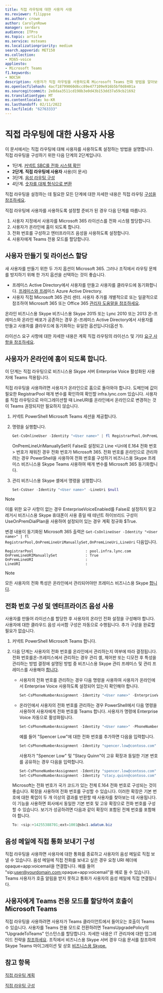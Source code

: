 ```yaml
---
title: 직접 라우팅에 대한 사용자 사용
ms.reviewer: filippse
ms.author: crowe
author: CarolynRowe
manager: serdars
audience: ITPro
ms.topic: article
ms.service: msteams
ms.localizationpriority: medium
search.appverid: MET150
ms.collection:
- M365-voice
appliesto:
- Microsoft Teams
f1.keywords:
- NOCSH
description: 사용자가 직접 라우팅을 사용하도록 Microsoft Teams 전화 방법을 알아보습니다.
ms.openlocfilehash: 4acf18799060d6cc89e477109e916b5bf0d8401a
ms.sourcegitcommit: 2e8daa3511cd198b3e0d43b153dd37a59cb21692
ms.translationtype: MT
ms.contentlocale: ko-KR
ms.lasthandoff: 02/11/2022
ms.locfileid: "62763333"
---
```

# <a name="enable-users-for-direct-routing"></a>직접 라우팅에 대한 사용자 사용

이 문서에서는 직접 라우팅에 대해 사용자를 사용하도록 설정하는 방법을 설명합니다. 직접 라우팅을 구성하기 위한 다음 단계의 2단계입니다.

- 1단계. [커넥트 SBC를 전화 시스템 확인](direct-routing-connect-the-sbc.md) 
- **2단계. 직접 라우팅에 사용자**   사용(이 문서)
- 3단계. [음성 라우팅 구성](direct-routing-voice-routing.md)
- 4단계. [숫자를 대체 형식으로 변환](direct-routing-translate-numbers.md) 


직접 라우팅을 설정하는 데 필요한 모든 단계에 대한 자세한 내용은 직접 라우팅 [구성을 참조하세요](direct-routing-configure.md).

직접 라우팅에 사용자를 사용하도록 설정할 준비가 된 경우 다음 단계를 따릅니다. 

1. 사용자 지정에서 사용자를 Microsoft 365 라이선스를 전화 시스템 할당합니다.  
2. 사용자가 온라인에 홈이 되도록 합니다.
3. 전화 번호를 구성하고 엔터프라이즈 음성을 사용하도록 설정합니다. 
4. 사용자에게 Teams 전용 모드를 할당합니다.

## <a name="create-a-user-and-assign-the-license"></a>사용자 만들기 및 라이선스 할당

새 사용자를 만들기 위한 두 가지 옵션이 Microsoft 365. 그러나 조직에서 라우팅 문제를 방지하기 위해 한 가지 옵션을 선택하는 것이 좋습니다. 

- 프레미스 Active Directory에서 사용자를 만들고 사용자를 클라우드에 동기화합니다. [프레미스와 프레](/azure/active-directory/connect/active-directory-aadconnect)미스 Azure Active Directory.
- 사용자 직접 Microsoft 365 관리 센터. 사용자 추가를 개별적으로 또는 일괄적으로 참조하여 Microsoft 365 또는 Office 365 [관리자 도움말을 참조하세요](https://support.office.com/article/Add-users-individually-or-in-bulk-to-Office-365-Admin-Help-1970f7d6-03b5-442f-b385-5880b9c256ec). 

온라인 비즈니스용 Skype 비즈니스용 Skype 2015 또는 Lync 2010 또는 2013 온-프레미스와 온라인 배포가 공존하는 경우 온-프레미스 Active Directory에서 사용자를 만들고 사용자를 클라우드에 동기화하는 유일한 옵션입니다(옵션 1). 

라이선스 요구 사항에 대한 자세한 내용은 계획 [](direct-routing-plan.md#licensing-and-other-requirements) 직접 라우팅의 라이선스 및 기타 [요구 사항을 참조하세요](direct-routing-plan.md).

## <a name="ensure-that-the-user-is-homed-online"></a>사용자가 온라인에 홈이 되도록 합니다. 

이 단계는 직접 라우팅으로 비즈니스용 Skype 서버 Enterprise Voice 활성화된 사용자에 Teams 적용됩니다.

직접 라우팅을 사용하려면 사용자가 온라인으로 홈으로 돌아와야 합니다. 도메인에 값이 필요한 RegistrarPool 매개 변수를 확인하여 확인할 infra.lync.com 있습니다. 사용자를 직접 라우팅으로 마이그레이션할 때 LineURI를 온라인에서 온라인으로 변경하는 것이 Teams 권장되지만 필요하지 않습니다. 

1. 커넥트 PowerShell Microsoft Teams 세션을 제공합니다.

2. 명령을 실행합니다. 

    ```PowerShell
    Get-CsOnlineUser -Identity "<User name>" | fl RegistrarPool,OnPremLineUriManuallySet,OnPremLineUri,LineUri
    ``` 
    OnPremLineUriManuallySet이 False로 설정되고 Line <Uri에 E.164 전화 번호> 번호가 채워진 경우 전화 번호가 Microsoft 365. 전화 번호를 온라인으로 관리하려는 경우 PowerShell을 사용하여 전화 번호를 구성하기 비즈니스용 Skype 프레미스 비즈니스용 Skype Teams 사용하여 매개 변수를 Microsoft 365 동기화합니다. 

1. 관리 비즈니스용 Skype 셸에서 명령을 실행합니다. 

   ```PowerShell
   Set-CsUser -Identity "<User name>" -LineUri $null
    ``` 
 > [!NOTE]
 > 이를 위한 요구 사항이 없는 경우 EnterpriseVoiceEnabled를 False로 설정하지 말고 레거시 비즈니스용 Skype 휴대폰이 사용 중일 때 테넌트 하이브리드 구성이 UseOnPremDialPlan을 사용하여 설정되어 있는 경우 계획 정규화 $True. 
    
   변경 내용이 동기화된 Microsoft 365 출력은 `Get-CsOnlineUser -Identity "<User name>" | fl RegistrarPool,OnPremLineUriManuallySet,OnPremLineUri,LineUri` 다음입니다.

   ```console
   RegistrarPool                        : pool.infra.lync.com
   OnPremLineURIManuallySet             : True
   OnPremLineURI                        : 
   LineURI                              : 
   ```
 > [!NOTE]
 > 모든 사용자의 전화 특성은 온라인에서 관리되어야만 프레미스 비즈니스용 Skype [합니다](/skypeforbusiness/hybrid/decommission-on-prem-overview). 

## <a name="configure-the-phone-number-and-enable-enterprise-voice"></a>전화 번호 구성 및 엔터프라이즈 음성 사용 

사용자를 만들어 라이선스를 할당한 후 사용자의 온라인 전화 설정을 구성해야 합니다. 사용자에 대한 클라우드 음성 사서함 구성은 자동으로 수행됩니다. 추가 구성을 완료할 필요가 없습니다.

1. 커넥트 PowerShell Microsoft Teams 합니다. 

2. 다음 단계는 사용자의 전화 번호를 온라인에서 관리하는지 여부에 따라 결정됩니다. 전화 번호를온-프레미스에서 관리하는 경우 관리 셸, 제어판 또는 디모전 후 특성을 관리하는 방법 결정에 설명된 방법 중 비즈니스용 Skype 관리 프레미스 및 관리 프레미스를 사용해야 [합니다](/skypeforbusiness/hybrid/cloud-consolidation-managing-attributes).

   - 사용자의 전화 번호를 관리하는 경우 다음 명령을 사용하여 사용자가 온라인에서 Enterprise Voice 사용하도록 설정되어 있는지 확인해야 합니다.

       ```PowerShell
       Set-CsPhoneNumberAssignment -Identity "<User name>" -EnterpriseVoiceEnabled $true
       ```
       
   - 온라인에서 사용자의 전화 번호를 관리하는 경우 PowerShell에서 다음 명령을 사용하여 사용자에게 전화 번호를 Teams 합니다. 사용자가 명령에 Enterprise Voice 자동으로 활성화됩니다. 
 
       ```PowerShell
       Set-CsPhoneNumberAssignment -Identity "<User name>" -PhoneNumber <phone number> -PhoneNumberType DirectRouting
       ```
    
       예를 들어 "Spencer Low"에 대한 전화 번호를 추가하면 다음을 입력합니다. 

       ```PowerShell
       Set-CsPhoneNumberAssignment -Identity "spencer.low@contoso.com" -PhoneNumber "+14255388797" -PhoneNumberType DirectRouting
       ```
       사용자가 "Spencer Low" 및 "Stacy Quinn"이 고유 확장과 동일한 기본 번호를 공유하는 경우 다음을 입력합니다.
    
       ```PowerShell
       Set-CsPhoneNumberAssignment -Identity "spencer.low@contoso.com" -PhoneNumber "+14255388701;ext=1001" -PhoneNumberType DirectRouting
       Set-CsPhoneNumberAssignment -Identity "stacy.quinn@contoso.com" -PhoneNumber "+14255388701;ext=1002" -PhoneNumberType DirectRouting
       ```

    Microsoft는 전화 번호가 국가 코드가 있는 전체 E.164 전화 번호로 구성되는 것이 좋습니다. 확장을 사용하여 전화 번호를 구성할 수 있습니다. 이러한 확장은 기본 번호에 대한 룩업이 두 개 이상의 결과를 반환할 때 사용자를 찾아보는 데 사용됩니다. 이 기능을 사용하면 회사에서 동일한 기본 번호 및 고유 확장으로 전화 번호를 구성할 수 있습니다. 보기가 성공하려면 다음과 같이 확장이 포함된 전체 번호를 포함해야 합니다.
    
    ```PowerShell
    To: <sip:+14255388701;ext=1001@sbc1.adatum.biz
    ```


## <a name="configure-sending-calls-directly-to-voicemail"></a>음성 메일에 직접 통화 보내기 구성

직접 라우팅을 사용하면 사용자에 대한 통화를 종료하고 사용자의 음성 메일로 직접 보낼 수 있습니다. 음성 메일에 직접 전화를 보내고 싶은 경우 요청 URI 헤더에 opaque=app:voicemail을 연결합니다. 예를 들어 "sip:user@yourdomain.com;opaque=app:voicemail"을 예로 들 수 있습니다. Teams 사용자가 호출 알림을 받지 못하고 통화가 사용자의 음성 메일에 직접 연결됩니다.

## <a name="assign-teams-only-mode-to-users-to-ensure-calls-land-in-microsoft-teams"></a>사용자에게 Teams 전용 모드를 할당하여 호출이 Microsoft Teams

직접 라우팅을 사용하려면 사용자가 Teams 클라이언트에서 들어오는 호출이 Teams 수 있습니다. 사용자를 Teams 전용 모드로 전환하려면 TeamsUpgradePolicy의 "UpgradeToTeams" 인스턴스를 할당합니다. 자세한 내용은 IT 관리자에 대한 업그레이드 전략을 [참조하세요](upgrade-to-teams-on-prem-implement.md). 조직에서 비즈니스용 Skype 서버 경우 다음 문서를 참조하여 Skype Teams 마이그레이션 및 상호 [비즈니스용 Skype.](migration-interop-guidance-for-teams-with-skype.md)

## <a name="see-also"></a>참고 항목

[직접 라우팅 계획](direct-routing-plan.md)

[직접 라우팅 구성](direct-routing-configure.md)
